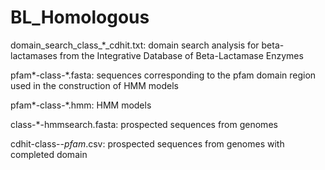 # BL_Homologous

domain_search_class_*_cdhit.txt: domain search analysis for beta-lactamases from the Integrative Database of Beta-Lactamase Enzymes

pfam*-class-*.fasta: sequences corresponding to the pfam domain region used in the construction of HMM models

pfam*-class-*.hmm: HMM models

class-*-hmmsearch.fasta: prospected sequences from genomes

cdhit-class-*-pfam*.csv: prospected sequences from genomes with completed domain
